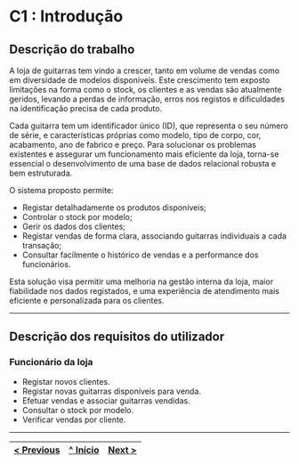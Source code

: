 # C1 : Introdução

## Descrição do trabalho

A loja de guitarras tem vindo a crescer, tanto em volume de vendas como em diversidade de modelos disponíveis. Este crescimento tem exposto limitações na forma como o stock, os clientes e as vendas são atualmente geridos, levando a perdas de informação, erros nos registos e dificuldades na identificação precisa de cada produto.

Cada guitarra tem um identificador único (ID), que representa o seu número de série, e características próprias como modelo, tipo de corpo, cor, acabamento, ano de fabrico e preço. Para solucionar os problemas existentes e assegurar um funcionamento mais eficiente da loja, torna-se essencial o desenvolvimento de uma base de dados relacional robusta e bem estruturada.

O sistema proposto permite:

* Registar detalhadamente os produtos disponíveis;
* Controlar o stock por modelo;
* Gerir os dados dos clientes;
* Registar vendas de forma clara, associando guitarras individuais a cada transação;
* Consultar facilmente o histórico de vendas e a performance dos funcionários.

Esta solução visa permitir uma melhoria na gestão interna da loja, maior fiabilidade nos dados registados, e uma experiência de atendimento mais eficiente e personalizada para os clientes.

---

## Descrição dos requisitos do utilizador

### **Funcionário da loja**

* Registar novos clientes.
* Registar novas guitarras disponíveis para venda.
* Efetuar vendas e associar guitarras vendidas.
* Consultar o stock por modelo.
* Verificar vendas por cliente.

---

| [< Previous](rpf00.md) | [^ Início](rpf00.md) | [Next >](rpf02.md) |
| :---------------------- | :-------------------: | ------------------: |
